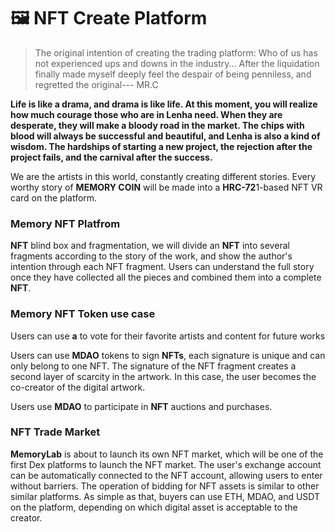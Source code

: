 # 🖼 NFT Create Platform

> The original intention of creating the trading platform: Who of us has not experienced ups and downs in the industry... After the liquidation finally made myself deeply feel the despair of being penniless, and regretted the original--- MR.C

**Life is like a drama, and drama is like life. At this moment, you will realize how much courage those who are in Lenha need. When they are desperate, they will make a bloody road in the market. The chips with blood will always be successful and beautiful, and Lenha is also a kind of wisdom. The hardships of starting a new project, the rejection after the project fails, and the carnival after the success.**

We are the artists in this world, constantly creating different stories. Every worthy story of **MEMORY COIN** will be made into a **HRC-72**1-based NFT VR card on the platform.

### Memory NFT Platfrom

**NFT** blind box and fragmentation, we will divide an **NFT** into several fragments according to the story of the work, and show the author's intention through each NFT fragment. Users can understand the full story once they have collected all the pieces and combined them into a complete **NFT**.



### Memory NFT Token use case

Users can use **a** to vote for their favorite artists and content for future works

Users can use **MDAO** tokens to sign **NFTs**, each signature is unique and can only belong to one NFT. The signature of the NFT fragment creates a second layer of scarcity in the artwork. In this case, the user becomes the co-creator of the digital artwork.

Users use **MDAO** to participate in **NFT** auctions and purchases.



### NFT Trade Market

**MemoryLab** is about to launch its own NFT market, which will be one of the first Dex platforms to launch the NFT market. The user's exchange account can be automatically connected to the NFT account, allowing users to enter without barriers. The operation of bidding for NFT assets is similar to other similar platforms. As simple as that, buyers can use ETH, MDAO, and USDT on the platform, depending on which digital asset is acceptable to the creator.



